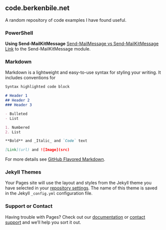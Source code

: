 ## code.berkenbile.net

A random repository of code examples I have found useful.

### PowerShell 

**Using Send-MailKitMessage**
[Send-MailMessage vs Send-MailKitMessage](https://github.com/jaberkenbile/jaberkenbile.github.io/blob/main/send-mailkitmessage_usage/send-mailkitmessage_example.ps1)  
[Link](https://github.com/austineric/Send-MailKitMessage) to the Send-MailKitMessage module.

### Markdown

Markdown is a lightweight and easy-to-use syntax for styling your writing. It includes conventions for

```markdown
Syntax highlighted code block

# Header 1
## Header 2
### Header 3

- Bulleted
- List

1. Numbered
2. List

**Bold** and _Italic_ and `Code` text

[Link](url) and ![Image](src)
```

For more details see [GitHub Flavored Markdown](https://guides.github.com/features/mastering-markdown/).


### Jekyll Themes

Your Pages site will use the layout and styles from the Jekyll theme you have selected in your [repository settings](https://github.com/jaberkenbile/jaberkenbile.github.io/settings). The name of this theme is saved in the Jekyll `_config.yml` configuration file.

### Support or Contact

Having trouble with Pages? Check out our [documentation](https://docs.github.com/categories/github-pages-basics/) or [contact support](https://support.github.com/contact) and we’ll help you sort it out.
